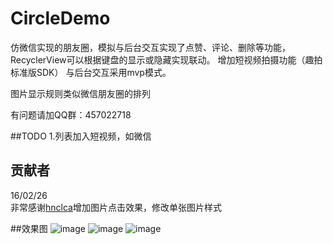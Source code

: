# CircleDemo
仿微信实现的朋友圈，模拟与后台交互实现了点赞、评论、删除等功能，RecyclerView可以根据键盘的显示或隐藏实现联动。
增加短视频拍摄功能（趣拍标准版SDK）
与后台交互采用mvp模式。

图片显示规则类似微信朋友圈的排列

有问题请加QQ群：457022718


##TODO
1.列表加入短视频，如微信<br>


## 贡献者
16/02/26<br>
非常感谢[hnclca](https://github.com/hnclca)增加图片点击效果，修改单张图片样式





##效果图
![image](https://github.com/Naoki2015/CircleDemo/blob/master/CircleDemo/imgs/1.png)
![image](https://github.com/Naoki2015/CircleDemo/blob/master/CircleDemo/imgs/2.png)
![image](https://github.com/Naoki2015/CircleDemo/blob/master/CircleDemo/imgs/3.png)
